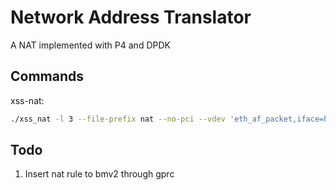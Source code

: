 # Network Address Translator

A NAT implemented with P4 and DPDK

## Commands
xss-nat:
```bash
./xss_nat -l 3 --file-prefix nat --no-pci --vdev 'eth_af_packet,iface=h2-eth0' -- -p 1 --parse-ptype --config="(0,0,3)"
```

## Todo
1. Insert nat rule to bmv2 through gprc
